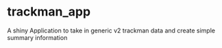# trackman_app
A shiny Application to take in generic v2 trackman data and create simple summary information
